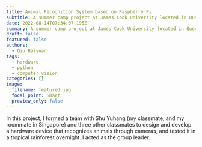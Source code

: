 ```yaml
---
title: Animal Recognition System based on Raspberry Pi
subtitle: A summer camp project at James Cook University located in Queensland, Australia
date: 2022-08-14T07:34:07.195Z
summary: A summer camp project at James Cook University located in Queensland, Australia
draft: false
featured: false
authors:
  - Qiu Baiyuan
tags:
  - hardware
  - python
  - computer vision
categories: []
image:
  filename: featured.jpg
  focal_point: Smart
  preview_only: false
---
```

In this project, I formed a team with Shu Yuhang (my classmate, and my roommate in Singapore) and three other classmates to design and develop a hardware device that recognizes animals through cameras, and tested it in a tropical rainforest overnight. I acted as the group leader.